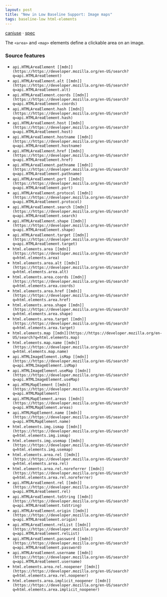 ```yaml
---
layout: post
title: "New in Low Baseline Support: Image maps"
tags: baseline-low html-elements
---
```


[caniuse](https://caniuse.com/?search=image-maps) · [spec](https://html.spec.whatwg.org/multipage/image-maps.html)

The `<area>` and `<map>` elements define a clickable area on an image.

### Source features

- ``api.HTMLAreaElement [[mdn]](https://https://developer.mozilla.org/en-US/search?q=api.HTMLAreaElement)``
- ``api.HTMLAreaElement.alt [[mdn]](https://https://developer.mozilla.org/en-US/search?q=api.HTMLAreaElement.alt)``
- ``api.HTMLAreaElement.coords [[mdn]](https://https://developer.mozilla.org/en-US/search?q=api.HTMLAreaElement.coords)``
- ``api.HTMLAreaElement.hash [[mdn]](https://https://developer.mozilla.org/en-US/search?q=api.HTMLAreaElement.hash)``
- ``api.HTMLAreaElement.host [[mdn]](https://https://developer.mozilla.org/en-US/search?q=api.HTMLAreaElement.host)``
- ``api.HTMLAreaElement.hostname [[mdn]](https://https://developer.mozilla.org/en-US/search?q=api.HTMLAreaElement.hostname)``
- ``api.HTMLAreaElement.href [[mdn]](https://https://developer.mozilla.org/en-US/search?q=api.HTMLAreaElement.href)``
- ``api.HTMLAreaElement.pathname [[mdn]](https://https://developer.mozilla.org/en-US/search?q=api.HTMLAreaElement.pathname)``
- ``api.HTMLAreaElement.port [[mdn]](https://https://developer.mozilla.org/en-US/search?q=api.HTMLAreaElement.port)``
- ``api.HTMLAreaElement.protocol [[mdn]](https://https://developer.mozilla.org/en-US/search?q=api.HTMLAreaElement.protocol)``
- ``api.HTMLAreaElement.search [[mdn]](https://https://developer.mozilla.org/en-US/search?q=api.HTMLAreaElement.search)``
- ``api.HTMLAreaElement.shape [[mdn]](https://https://developer.mozilla.org/en-US/search?q=api.HTMLAreaElement.shape)``
- ``api.HTMLAreaElement.target [[mdn]](https://https://developer.mozilla.org/en-US/search?q=api.HTMLAreaElement.target)``
- ``html.elements.area [[mdn]](https://https://developer.mozilla.org/en-US/search?q=html.elements.area)``
- ``html.elements.area.alt [[mdn]](https://https://developer.mozilla.org/en-US/search?q=html.elements.area.alt)``
- ``html.elements.area.coords [[mdn]](https://https://developer.mozilla.org/en-US/search?q=html.elements.area.coords)``
- ``html.elements.area.href [[mdn]](https://https://developer.mozilla.org/en-US/search?q=html.elements.area.href)``
- ``html.elements.area.shape [[mdn]](https://https://developer.mozilla.org/en-US/search?q=html.elements.area.shape)``
- ``html.elements.area.target [[mdn]](https://https://developer.mozilla.org/en-US/search?q=html.elements.area.target)``
- ``html.elements.map [[mdn]](https://https://developer.mozilla.org/en-US/search?q=html.elements.map)``
- ``html.elements.map.name [[mdn]](https://https://developer.mozilla.org/en-US/search?q=html.elements.map.name)``
- ``api.HTMLImageElement.isMap [[mdn]](https://https://developer.mozilla.org/en-US/search?q=api.HTMLImageElement.isMap)``
- ``api.HTMLImageElement.useMap [[mdn]](https://https://developer.mozilla.org/en-US/search?q=api.HTMLImageElement.useMap)``
- ``api.HTMLMapElement [[mdn]](https://https://developer.mozilla.org/en-US/search?q=api.HTMLMapElement)``
- ``api.HTMLMapElement.areas [[mdn]](https://https://developer.mozilla.org/en-US/search?q=api.HTMLMapElement.areas)``
- ``api.HTMLMapElement.name [[mdn]](https://https://developer.mozilla.org/en-US/search?q=api.HTMLMapElement.name)``
- ``html.elements.img.ismap [[mdn]](https://https://developer.mozilla.org/en-US/search?q=html.elements.img.ismap)``
- ``html.elements.img.usemap [[mdn]](https://https://developer.mozilla.org/en-US/search?q=html.elements.img.usemap)``
- ``html.elements.area.rel [[mdn]](https://https://developer.mozilla.org/en-US/search?q=html.elements.area.rel)``
- ``html.elements.area.rel.noreferrer [[mdn]](https://https://developer.mozilla.org/en-US/search?q=html.elements.area.rel.noreferrer)``
- ``api.HTMLAreaElement.rel [[mdn]](https://https://developer.mozilla.org/en-US/search?q=api.HTMLAreaElement.rel)``
- ``api.HTMLAreaElement.toString [[mdn]](https://https://developer.mozilla.org/en-US/search?q=api.HTMLAreaElement.toString)``
- ``api.HTMLAreaElement.origin [[mdn]](https://https://developer.mozilla.org/en-US/search?q=api.HTMLAreaElement.origin)``
- ``api.HTMLAreaElement.relList [[mdn]](https://https://developer.mozilla.org/en-US/search?q=api.HTMLAreaElement.relList)``
- ``api.HTMLAreaElement.password [[mdn]](https://https://developer.mozilla.org/en-US/search?q=api.HTMLAreaElement.password)``
- ``api.HTMLAreaElement.username [[mdn]](https://https://developer.mozilla.org/en-US/search?q=api.HTMLAreaElement.username)``
- ``html.elements.area.rel.noopener [[mdn]](https://https://developer.mozilla.org/en-US/search?q=html.elements.area.rel.noopener)``
- ``html.elements.area.implicit_noopener [[mdn]](https://https://developer.mozilla.org/en-US/search?q=html.elements.area.implicit_noopener)``
